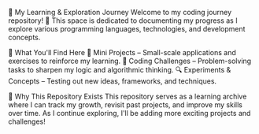 🚀 My Learning & Exploration Journey
Welcome to my coding journey repository! 🎯
This space is dedicated to documenting my progress as I explore various programming languages, technologies, and development concepts.

📌 What You'll Find Here
📂 Mini Projects – Small-scale applications and exercises to reinforce my learning.
📝 Coding Challenges – Problem-solving tasks to sharpen my logic and algorithmic thinking.
🔍 Experiments & Concepts – Testing out new ideas, frameworks, and techniques.

🎯 Why This Repository Exists
This repository serves as a learning archive where I can track my growth, revisit past projects, and improve my skills over time. As I continue exploring, I'll be adding more exciting projects and challenges!
